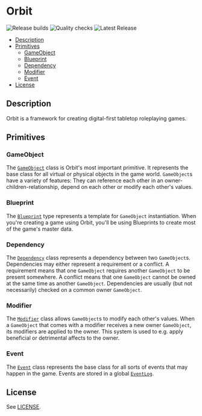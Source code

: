 # Orbit

![Release builds](https://github.com/satellite-games/orbit/actions/workflows/release.yml/badge.svg)
![Quality checks](https://github.com/satellite-games/orbit/actions/workflows/main.yml/badge.svg)
![Latest Release](https://img.shields.io/github/v/release/satellite-games/orbit)

<!-- vscode-markdown-toc -->

- [Description](#Description)
- [Primitives](#Primitives)
  - [GameObject](#GameObject)
  - [Blueprint](#Blueprint)
  - [Dependency](#Dependency)
  - [Modifier](#Modifier)
  - [Event](#Event)
- [License](#License)

<!-- vscode-markdown-toc-config
	numbering=false
	autoSave=true
	/vscode-markdown-toc-config -->
<!-- /vscode-markdown-toc -->

## <a name='Description'></a>Description

Orbit is a framework for creating digital-first tabletop roleplaying games.

## <a name='Primitives'></a>Primitives

### <a name='GameObject'></a>GameObject

The [`GameObject`](/lib/game-object/game-object.ts) class is Orbit's most important primitive. It represents the base class for all virtual or physical objects in the game world. `GameObject`s have a variety of features: They can reference each other in an owner-children-relationship, depend on each other or modify each other's values.

### <a name='Blueprint'></a>Blueprint

The [`Blueprint`](/lib//game-object/types.ts) type represents a template for `GameObject` instantiation. When you're creating a game using Orbit, you'll be using Blueprints to create most of the game's master data.

### <a name='Dependency'></a>Dependency

The [`Dependency`](/lib/dependency/dependency.ts) class represents a dependency between two `GameObject`s. Dependencies may either represent a requirement or a conflict. A requirement means that one `GameObject` requires another `GameObject` to be present somewhere. A conflict means that one `GameObject` cannot be owned at the same time as another `GameObject`. Dependencies are usually (but not necessarily) checked on a common owner `GameObject`.

### <a name='Modifier'></a>Modifier

The [`Modifier`](/lib/modifier/modifier.ts) class allows `GameObject`s to modify each other's values. When a `GameObject` that comes with a modifier receives a new owner `GameObject`, its modifiers are applied to the owner. This system is used to e.g. apply beneficial or detrimental affects to the owner.

### <a name='Event'></a>Event

The [`Event`](/lib/event/event.ts) class represents the base class for all sorts of events that may happen in the game. Events are stored in a global [`EventLog`](/lib/event/event-log.ts).

## <a name='License'></a>License

See [LICENSE](/LICENSE.md).
